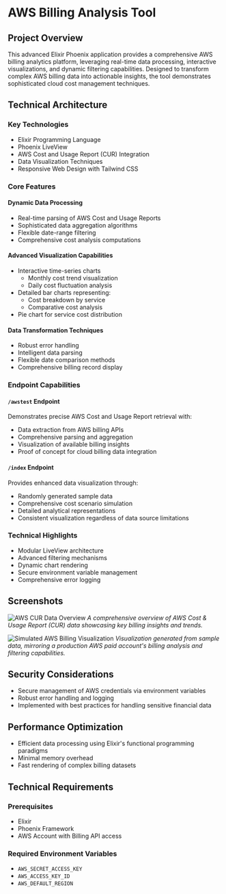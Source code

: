 # AWS Billing Analysis Tool

## Project Overview

This advanced Elixir Phoenix application provides a comprehensive AWS billing analytics platform, leveraging real-time data processing, interactive visualizations, and dynamic filtering capabilities. Designed to transform complex AWS billing data into actionable insights, the tool demonstrates sophisticated cloud cost management techniques.

## Technical Architecture

### Key Technologies
- Elixir Programming Language
- Phoenix LiveView
- AWS Cost and Usage Report (CUR) Integration
- Data Visualization Techniques
- Responsive Web Design with Tailwind CSS

### Core Features

#### Dynamic Data Processing
- Real-time parsing of AWS Cost and Usage Reports
- Sophisticated data aggregation algorithms
- Flexible date-range filtering
- Comprehensive cost analysis computations

#### Advanced Visualization Capabilities
- Interactive time-series charts
  - Monthly cost trend visualization
  - Daily cost fluctuation analysis
- Detailed bar charts representing:
  - Cost breakdown by service
  - Comparative cost analysis
- Pie chart for service cost distribution

#### Data Transformation Techniques
- Robust error handling
- Intelligent data parsing
- Flexible date comparison methods
- Comprehensive billing record display

### Endpoint Capabilities

#### `/awstest` Endpoint
Demonstrates precise AWS Cost and Usage Report retrieval with:
- Data extraction from AWS billing APIs
- Comprehensive parsing and aggregation
- Visualization of available billing insights
- Proof of concept for cloud billing data integration

#### `/index` Endpoint
Provides enhanced data visualization through:
- Randomly generated sample data
- Comprehensive cost scenario simulation
- Detailed analytical representations
- Consistent visualization regardless of data source limitations

### Technical Highlights

- Modular LiveView architecture
- Advanced filtering mechanisms
- Dynamic chart rendering
- Secure environment variable management
- Comprehensive error logging

## Screenshots

![AWS CUR Data Overview](screenshots/awstestpage.jpeg)
*A comprehensive overview of AWS Cost & Usage Report (CUR) data showcasing key billing insights and trends.*

![Simulated AWS Billing Visualization](screenshots/indexpage.jpeg)
*Visualization generated from sample data, mirroring a production AWS paid account's billing analysis and filtering capabilities.*

## Security Considerations

- Secure management of AWS credentials via environment variables
- Robust error handling and logging
- Implemented with best practices for handling sensitive financial data

## Performance Optimization

- Efficient data processing using Elixir's functional programming paradigms
- Minimal memory overhead
- Fast rendering of complex billing datasets

## Technical Requirements

### Prerequisites
- Elixir
- Phoenix Framework
- AWS Account with Billing API access

### Required Environment Variables
- `AWS_SECRET_ACCESS_KEY`
- `AWS_ACCESS_KEY_ID`
- `AWS_DEFAULT_REGION`